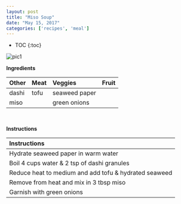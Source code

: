 ```yaml
---
layout: post
title: "Miso Soup"
date: "May 15, 2017"
categories: ['recipes', 'meal']
---
```


* TOC
{:toc}



![pic1](http://jnguyen92.github.io/nhuyhoa/figure/food/Miso_Soup.JPG)




**Ingredients**

<table class = "presenttab">
 <thead>
  <tr>
   <th style="text-align:left;"> Other </th>
   <th style="text-align:left;"> Meat </th>
   <th style="text-align:left;"> Veggies </th>
   <th style="text-align:left;"> Fruit </th>
  </tr>
 </thead>
<tbody>
  <tr>
   <td style="text-align:left;"> dashi </td>
   <td style="text-align:left;"> tofu </td>
   <td style="text-align:left;"> seaweed paper </td>
   <td style="text-align:left;">  </td>
  </tr>
  <tr>
   <td style="text-align:left;"> miso </td>
   <td style="text-align:left;">  </td>
   <td style="text-align:left;"> green onions </td>
   <td style="text-align:left;">  </td>
  </tr>
</tbody>
</table>

<br>

**Instructions**

<table class = "presenttabnoh">
 <thead>
  <tr>
   <th style="text-align:left;"> Instructions </th>
  </tr>
 </thead>
<tbody>
  <tr>
   <td style="text-align:left;"> Hydrate seaweed paper in warm water </td>
  </tr>
  <tr>
   <td style="text-align:left;"> Boil 4 cups water &amp; 2 tsp of dashi granules </td>
  </tr>
  <tr>
   <td style="text-align:left;"> Reduce heat to medium and add tofu &amp; hydrated seaweed </td>
  </tr>
  <tr>
   <td style="text-align:left;"> Remove from heat and mix in 3 tbsp miso </td>
  </tr>
  <tr>
   <td style="text-align:left;"> Garnish with green onions </td>
  </tr>
</tbody>
</table>


